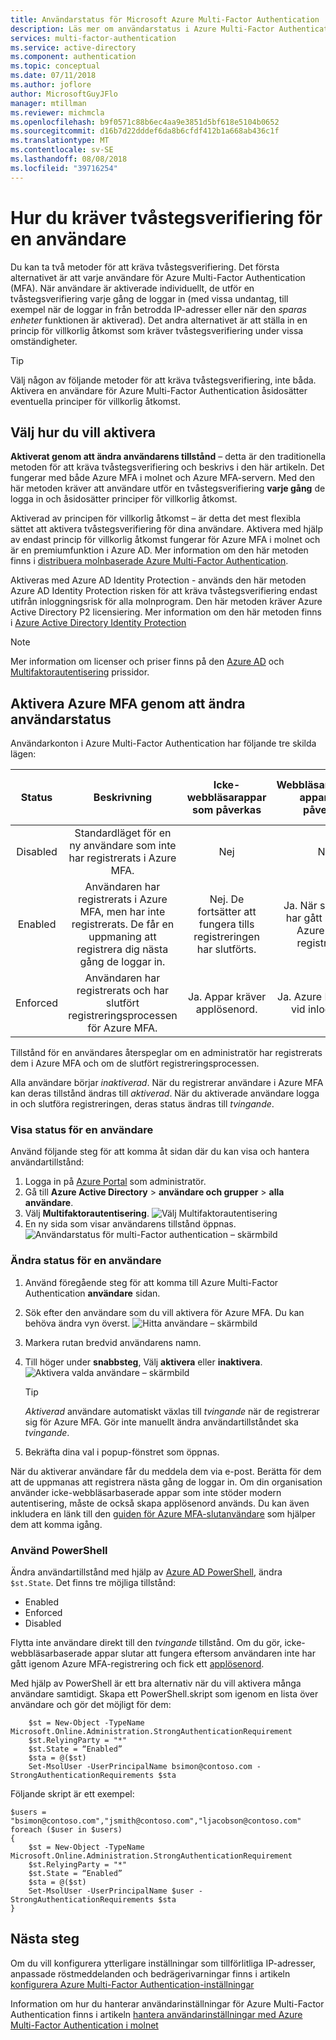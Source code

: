 ```yaml
---
title: Användarstatus för Microsoft Azure Multi-Factor Authentication
description: Läs mer om användarstatus i Azure Multi-Factor Authentication.
services: multi-factor-authentication
ms.service: active-directory
ms.component: authentication
ms.topic: conceptual
ms.date: 07/11/2018
ms.author: joflore
author: MicrosoftGuyJFlo
manager: mtillman
ms.reviewer: michmcla
ms.openlocfilehash: b9f0571c88b6ec4aa9e3851d5bf618e5104b0652
ms.sourcegitcommit: d16b7d22dddef6da8b6cfdf412b1a668ab436c1f
ms.translationtype: MT
ms.contentlocale: sv-SE
ms.lasthandoff: 08/08/2018
ms.locfileid: "39716254"
---
```

# <a name="how-to-require-two-step-verification-for-a-user"></a>Hur du kräver tvåstegsverifiering för en användare

Du kan ta två metoder för att kräva tvåstegsverifiering. Det första alternativet är att varje användare för Azure Multi-Factor Authentication (MFA). När användare är aktiverade individuellt, de utför en tvåstegsverifiering varje gång de loggar in (med vissa undantag, till exempel när de loggar in från betrodda IP-adresser eller när den _sparas enheter_ funktionen är aktiverad). Det andra alternativet är att ställa in en princip för villkorlig åtkomst som kräver tvåstegsverifiering under vissa omständigheter.

> [!TIP]
> Välj någon av följande metoder för att kräva tvåstegsverifiering, inte båda. Aktivera en användare för Azure Multi-Factor Authentication åsidosätter eventuella principer för villkorlig åtkomst.

## <a name="choose-how-to-enable"></a>Välj hur du vill aktivera

**Aktiverat genom att ändra användarens tillstånd** – detta är den traditionella metoden för att kräva tvåstegsverifiering och beskrivs i den här artikeln. Det fungerar med både Azure MFA i molnet och Azure MFA-servern. Med den här metoden kräver att användare utför en tvåstegsverifiering **varje gång** de logga in och åsidosätter principer för villkorlig åtkomst.

Aktiverad av principen för villkorlig åtkomst – är detta det mest flexibla sättet att aktivera tvåstegsverifiering för dina användare. Aktivera med hjälp av endast princip för villkorlig åtkomst fungerar för Azure MFA i molnet och är en premiumfunktion i Azure AD. Mer information om den här metoden finns i [distribuera molnbaserade Azure Multi-Factor Authentication](howto-mfa-getstarted.md).

Aktiveras med Azure AD Identity Protection - används den här metoden Azure AD Identity Protection risken för att kräva tvåstegsverifiering endast utifrån inloggningsrisk för alla molnprogram. Den här metoden kräver Azure Active Directory P2 licensiering. Mer information om den här metoden finns i [Azure Active Directory Identity Protection](../identity-protection/overview.md#risky-sign-ins)

> [!Note]
> Mer information om licenser och priser finns på den [Azure AD](https://azure.microsoft.com/pricing/details/active-directory/
) och [Multifaktorautentisering](https://azure.microsoft.com/pricing/details/multi-factor-authentication/) prissidor.

## <a name="enable-azure-mfa-by-changing-user-status"></a>Aktivera Azure MFA genom att ändra användarstatus

Användarkonton i Azure Multi-Factor Authentication har följande tre skilda lägen:

| Status | Beskrivning | Icke-webbläsarappar som påverkas | Webbläsarbaserade appar som påverkas | Modern autentisering som påverkas |
|:---:|:---:|:---:|:--:|:--:|
| Disabled |Standardläget för en ny användare som inte har registrerats i Azure MFA. |Nej |Nej |Nej |
| Enabled |Användaren har registrerats i Azure MFA, men har inte registrerats. De får en uppmaning att registrera dig nästa gång de loggar in. |Nej.  De fortsätter att fungera tills registreringen har slutförts. | Ja. När sessionen har gått ut, krävs Azure MFA-registrering.| Ja. När åtkomsttoken upphört att gälla krävs Azure MFA-registrering. |
| Enforced |Användaren har registrerats och har slutfört registreringsprocessen för Azure MFA. |Ja. Appar kräver applösenord. |Ja. Azure MFA krävs vid inloggning. | Ja. Azure MFA krävs vid inloggning. |

Tillstånd för en användares återspeglar om en administratör har registrerats dem i Azure MFA och om de slutfört registreringsprocessen.

Alla användare börjar *inaktiverad*. När du registrerar användare i Azure MFA kan deras tillstånd ändras till *aktiverad*. När du aktiverade användare logga in och slutföra registreringen, deras status ändras till *tvingande*.  

### <a name="view-the-status-for-a-user"></a>Visa status för en användare

Använd följande steg för att komma åt sidan där du kan visa och hantera användartillstånd:

1. Logga in på [Azure Portal](https://portal.azure.com) som administratör.
2. Gå till **Azure Active Directory** > **användare och grupper** > **alla användare**.
3. Välj **Multifaktorautentisering**.
   ![Välj Multifaktorautentisering](./media/howto-mfa-userstates/selectmfa.png)
4. En ny sida som visar användarens tillstånd öppnas.
   ![Användarstatus för multi-Factor authentication – skärmbild](./media/howto-mfa-userstates/userstate1.png)

### <a name="change-the-status-for-a-user"></a>Ändra status för en användare

1. Använd föregående steg för att komma till Azure Multi-Factor Authentication **användare** sidan.
2. Sök efter den användare som du vill aktivera för Azure MFA. Du kan behöva ändra vyn överst.
   ![Hitta användare – skärmbild](./media/howto-mfa-userstates/enable1.png)
3. Markera rutan bredvid användarens namn.
4. Till höger under **snabbsteg**, Välj **aktivera** eller **inaktivera**.
   ![Aktivera valda användare – skärmbild](./media/howto-mfa-userstates/user1.png)

   > [!TIP]
   > *Aktiverad* användare automatiskt växlas till *tvingande* när de registrerar sig för Azure MFA. Gör inte manuellt ändra användartillståndet ska *tvingande*.

5. Bekräfta dina val i popup-fönstret som öppnas.

När du aktiverar användare får du meddela dem via e-post. Berätta för dem att de uppmanas att registrera nästa gång de loggar in. Om din organisation använder icke-webbläsarbaserade appar som inte stöder modern autentisering, måste de också skapa applösenord används. Du kan även inkludera en länk till den [guiden för Azure MFA-slutanvändare](../user-help/multi-factor-authentication-end-user.md) som hjälper dem att komma igång.

### <a name="use-powershell"></a>Använd PowerShell

Ändra användartillstånd med hjälp av [Azure AD PowerShell](/powershell/azure/overview), ändra `$st.State`. Det finns tre möjliga tillstånd:

* Enabled
* Enforced
* Disabled  

Flytta inte användare direkt till den *tvingande* tillstånd. Om du gör, icke-webbläsarbaserade appar slutar att fungera eftersom användaren inte har gått igenom Azure MFA-registrering och fick ett [applösenord](howto-mfa-mfasettings.md#app-passwords).

Med hjälp av PowerShell är ett bra alternativ när du vill aktivera många användare samtidigt. Skapa ett PowerShell.skript som igenom en lista över användare och gör det möjligt för dem:

        $st = New-Object -TypeName Microsoft.Online.Administration.StrongAuthenticationRequirement
        $st.RelyingParty = "*"
        $st.State = “Enabled”
        $sta = @($st)
        Set-MsolUser -UserPrincipalName bsimon@contoso.com -StrongAuthenticationRequirements $sta

Följande skript är ett exempel:

    $users = "bsimon@contoso.com","jsmith@contoso.com","ljacobson@contoso.com"
    foreach ($user in $users)
    {
        $st = New-Object -TypeName Microsoft.Online.Administration.StrongAuthenticationRequirement
        $st.RelyingParty = "*"
        $st.State = “Enabled”
        $sta = @($st)
        Set-MsolUser -UserPrincipalName $user -StrongAuthenticationRequirements $sta
    }

## <a name="next-steps"></a>Nästa steg

Om du vill konfigurera ytterligare inställningar som tillförlitliga IP-adresser, anpassade röstmeddelanden och bedrägerivarningar finns i artikeln [konfigurera Azure Multi-Factor Authentication-inställningar](howto-mfa-mfasettings.md)

Information om hur du hanterar användarinställningar för Azure Multi-Factor Authentication finns i artikeln [hantera användarinställningar med Azure Multi-Factor Authentication i molnet](howto-mfa-userdevicesettings.md)
